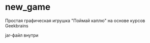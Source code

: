 # new_game

Простая графическая игрушка "Поймай каплю" на основе курсов Geekbrains

jar-файл внутри
